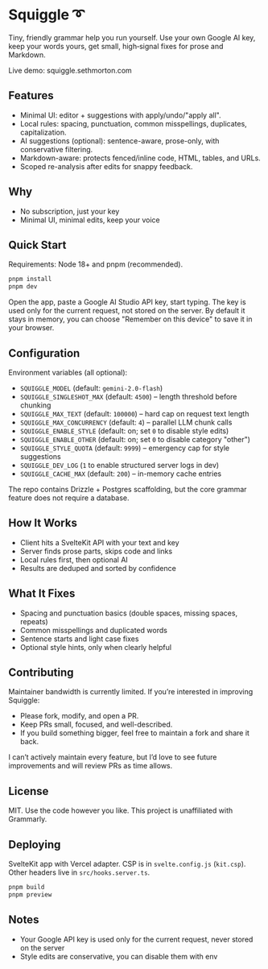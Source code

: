 # Squiggle ➰

Tiny, friendly grammar help you run yourself. Use your own Google AI key, keep your words yours, get small, high‑signal fixes for prose and Markdown.

Live demo: squiggle.sethmorton.com

## Features

- Minimal UI: editor + suggestions with apply/undo/"apply all".
- Local rules: spacing, punctuation, common misspellings, duplicates, capitalization.
- AI suggestions (optional): sentence-aware, prose-only, with conservative filtering.
- Markdown-aware: protects fenced/inline code, HTML, tables, and URLs.
- Scoped re-analysis after edits for snappy feedback.

## Why

- No subscription, just your key
- Minimal UI, minimal edits, keep your voice

## Quick Start

Requirements: Node 18+ and pnpm (recommended).

```sh
pnpm install
pnpm dev
```

Open the app, paste a Google AI Studio API key, start typing. The key is used only for the current request, not stored on the server. By default it stays in memory, you can choose "Remember on this device" to save it in your browser.

## Configuration

Environment variables (all optional):

- `SQUIGGLE_MODEL` (default: `gemini-2.0-flash`)
- `SQUIGGLE_SINGLESHOT_MAX` (default: `4500`) – length threshold before chunking
- `SQUIGGLE_MAX_TEXT` (default: `100000`) – hard cap on request text length
- `SQUIGGLE_MAX_CONCURRENCY` (default: `4`) – parallel LLM chunk calls
- `SQUIGGLE_ENABLE_STYLE` (default: on; set `0` to disable style edits)
- `SQUIGGLE_ENABLE_OTHER` (default: on; set `0` to disable category "other")
- `SQUIGGLE_STYLE_QUOTA` (default: `9999`) – emergency cap for style suggestions
- `SQUIGGLE_DEV_LOG` (`1` to enable structured server logs in dev)
- `SQUIGGLE_CACHE_MAX` (default: `200`) – in-memory cache entries

The repo contains Drizzle + Postgres scaffolding, but the core grammar feature does not require a database.

## How It Works

- Client hits a SvelteKit API with your text and key
- Server finds prose parts, skips code and links
- Local rules first, then optional AI
- Results are deduped and sorted by confidence

## What It Fixes

- Spacing and punctuation basics (double spaces, missing spaces, repeats)
- Common misspellings and duplicated words
- Sentence starts and light case fixes
- Optional style hints, only when clearly helpful

## Contributing

Maintainer bandwidth is currently limited. If you’re interested in improving Squiggle:

- Please fork, modify, and open a PR.
- Keep PRs small, focused, and well-described.
- If you build something bigger, feel free to maintain a fork and share it back.

I can’t actively maintain every feature, but I’d love to see future improvements and will review PRs as time allows.

## License

MIT. Use the code however you like. This project is unaffiliated with Grammarly.

## Deploying

SvelteKit app with Vercel adapter. CSP is in `svelte.config.js` (`kit.csp`). Other headers live in `src/hooks.server.ts`.

```sh
pnpm build
pnpm preview
```

## Notes

- Your Google API key is used only for the current request, never stored on the server
- Style edits are conservative, you can disable them with env
